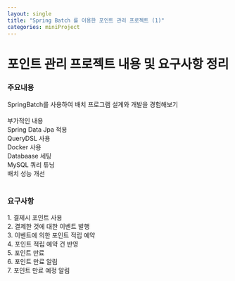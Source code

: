 ```yaml
---
layout: single
title: "Spring Batch 를 이용한 포인트 관리 프로젝트 (1)"
categories: miniProject
---
```


# 포인트 관리 프로젝트 내용 및 요구사항 정리

<h3>주요내용</h3>
SpringBatch를 사용하여 배치 프로그램 설계와 개발을 경험해보기<br>
<br>
부가적인 내용<br>
Spring Data Jpa 적용<br>
QueryDSL 사용<br>
Docker 사용<br>
Databaase 세팅<br>
MySQL 쿼리 튜닝<br>
배치 성능 개선<br>
<br>
<h3>요구사항</h3>
1. 결제시 포인트 사용<br>
2. 결제한 것에 대한 이벤트 발행<br>
3. 이벤트에 의한 포인트 적립 예약<br>
4. 포인트 적립 예약 건 반영<br>
5. 포인트 만료<br>
6. 포인트 만료 알림<br>
7. 포인트 만료 예정 알림<br>
